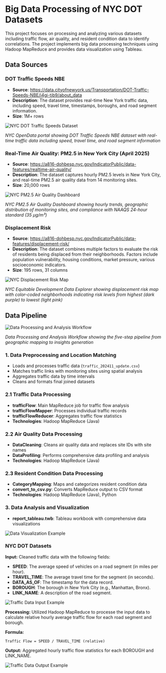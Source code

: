 # Big Data Processing of NYC DOT Datasets

This project focuses on processing and analyzing various datasets including traffic flow, air quality, and resident condition data to identify correlations. The project implements big data processing techniques using Hadoop MapReduce and provides data visualization using Tableau.


## Data Sources

### DOT Traffic Speeds NBE
- **Source**: https://data.cityofnewyork.us/Transportation/DOT-Traffic-Speeds-NBE/i4gi-tjb9/about_data
- **Description**: The dataset provides real-time New York traffic data, including speed, travel time, timestamps, boroughs, and road segment information.
- **Size**: 1M+ rows

![NYC DOT Traffic Speeds Dataset](https://github.com/user-attachments/assets/aceeaf43-bd94-4d98-9745-c1f7a0107656)

*NYC OpenData portal showing DOT Traffic Speeds NBE dataset with real-time traffic data including speed, travel time, and road segment information*

### Real-Time Air Quality: PM2.5 in New York City (April 2025)
- **Source**: https://a816-dohbesp.nyc.gov/IndicatorPublic/data-features/realtime-air-quality/
- **Description**: The dataset captures hourly PM2.5 levels in New York City, and real-time PM2.5 air quality data from 14 monitoring sites.
- **Size**: 20,000 rows

![NYC PM2.5 Air Quality Dashboard](https://github.com/user-attachments/assets/f388c7d0-4970-4588-8ee8-60b2cf575987)

*NYC PM2.5 Air Quality Dashboard showing hourly trends, geographic distribution of monitoring sites, and compliance with NAAQS 24-hour standard (35 µg/m³)*

### Displacement Risk
- **Source**: https://a816-dohbesp.nyc.gov/IndicatorPublic/data-features/displacement-risk/
- **Description**: The dataset combines multiple factors to evaluate the risk of residents being displaced from their neighborhoods. Factors include population vulnerability, housing conditions, market pressure, various socioeconomic indicators.
- **Size**: 195 rows, 31 columns

![NYC Displacement Risk Map](https://github.com/user-attachments/assets/481c4975-04c5-4e6d-aa49-10573040f99f)

*NYC Equitable Development Data Explorer showing displacement risk map with color-coded neighborhoods indicating risk levels from highest (dark purple) to lowest (light pink)*

## Data Pipeline

![Data Processing and Analysis Workflow](https://github.com/user-attachments/assets/0f9da805-28e5-4706-9f7d-3aee04901f98)

*Data Processing and Analysis Workflow showing the five-step pipeline from geographic mapping to insights generation*

### 1. Data Preprocessing and Location Matching

- Loads and processes traffic data (`traffic_202411_update.csv`)
- Matches traffic links with monitoring sites using spatial analysis
- Aggregates traffic data by time intervals
- Cleans and formats final joined datasets

### 2.1 Traffic Data Processing

- **trafficFlow**: Main MapReduce job for traffic flow analysis
- **trafficFlowMapper**: Processes individual traffic records
- **trafficFlowReducer**: Aggregates traffic flow statistics
- **Technologies**: Hadoop MapReduce (Java)

### 2.2 Air Quality Data Processing

- **DataCleaning**: Cleans air quality data and replaces site IDs with site names
- **DataProfiling**: Performs comprehensive data profiling and analysis
- **Technologies**: Hadoop MapReduce (Java)

### 2.3 Resident Condition Data Processing

- **CategoryMapping**: Maps and categorizes resident condition data
- **convert_to_csv.py**: Converts MapReduce output to CSV format
- **Technologies**: Hadoop MapReduce (Java), Python

### 3. Data Analysis and Visualization

- **report_tableau.twb**: Tableau workbook with comprehensive data visualizations

![Data Visualization Example](https://github.com/user-attachments/assets/6ba4103f-ae53-4cbd-bf82-d1e14fb897cf)

### NYC DOT Datasets

**Input:** Cleaned traffic data with the following fields:
- **SPEED**: The average speed of vehicles on a road segment (in miles per hour).
- **TRAVEL_TIME**: The average travel time for the segment (in seconds).
- **DATA_AS_OF**: The timestamp for the data record.
- **BOROUGH**: The borough in New York City (e.g., Manhattan, Bronx).
- **LINK_NAME**: A description of the road segment.

![Traffic Data Input Example](https://github.com/user-attachments/assets/3b2a067d-e6ff-43b8-9b3a-8130393e0c55)

**Processing:**
Utilized Hadoop MapReduce to processe the input data to calculate relative hourly average traffic flow for each road segment and borough.

**Formula:**
```
Traffic Flow = SPEED / TRAVEL_TIME (relative)
```

**Output:** Aggregated hourly traffic flow statistics for each BOROUGH and LINK_NAME.

![Traffic Data Output Example](https://github.com/user-attachments/assets/652f9762-6be9-4065-a232-f96e90e298f2)



